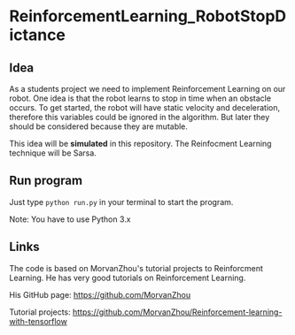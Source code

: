 # ReinforcementLearning_RobotStopDictance

## Idea
As a students project we need to implement Reinforcement Learning on our robot. One idea is that the robot learns to stop in time when an obstacle occurs. To get started, the robot will have static velocity and deceleration, therefore this variables could be ignored in the algorithm. But later they should be considered because they are mutable.

This idea will be __simulated__ in this repository. The Reinfocment Learning technique will be Sarsa.

## Run program
Just type `python run.py` in your terminal to start the program.

Note: You have to use Python 3.x

## Links
The code is based on MorvanZhou's tutorial projects to Reinforcment Learning. He has very good tutorials on Reinforcement Learning.

His GitHub page: https://github.com/MorvanZhou

Tutorial projects: https://github.com/MorvanZhou/Reinforcement-learning-with-tensorflow

